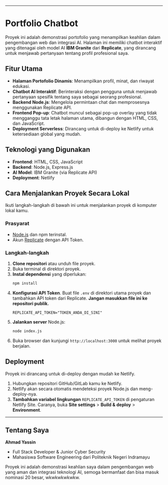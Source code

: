 
-----

# Portfolio Chatbot

Proyek ini adalah demonstrasi portofolio yang menampilkan keahlian dalam pengembangan web dan integrasi AI. Halaman ini memiliki chatbot interaktif yang ditenagai oleh model AI **IBM Granite** dari **Replicate**, yang dirancang untuk menjawab pertanyaan tentang profil profesional saya.

## Fitur Utama

  - **Halaman Portofolio Dinamis**: Menampilkan profil, minat, dan riwayat edukasi.
  - **Chatbot AI Interaktif**: Berinteraksi dengan pengguna untuk menjawab pertanyaan spesifik tentang saya sebagai seorang profesional.
  - **Backend Node.js**: Mengelola permintaan chat dan memprosesnya menggunakan Replicate API.
  - **Frontend Pop-up**: Chatbot muncul sebagai pop-up overlay yang tidak mengganggu tata letak halaman utama, dibangun dengan HTML, CSS, dan JavaScript.
  - **Deployment Serverless**: Dirancang untuk di-deploy ke Netlify untuk ketersediaan global yang mudah.

## Teknologi yang Digunakan

  * **Frontend**: HTML, CSS, JavaScript
  * **Backend**: Node.js, Express.js
  * **AI Model**: IBM Granite (via Replicate API)
  * **Deployment**: Netlify

## Cara Menjalankan Proyek Secara Lokal

Ikuti langkah-langkah di bawah ini untuk menjalankan proyek di komputer lokal kamu.

### Prasyarat

  - [Node.js](https://nodejs.org/) dan npm terinstal.
  - Akun [Replicate](https://replicate.com/) dengan API Token.

### Langkah-langkah

1.  **Clone repositori** atau unduh file proyek.
2.  Buka terminal di direktori proyek.
3.  **Instal dependensi** yang diperlukan:
    ```bash
    npm install
    ```
4.  **Konfigurasi API Token**. Buat file `.env` di direktori utama proyek dan tambahkan API token dari Replicate. **Jangan masukkan file ini ke repositori publik.**
    ```dotenv
    REPLICATE_API_TOKEN="TOKEN_ANDA_DI_SINI"
    ```
5.  **Jalankan server** Node.js:
    ```bash
    node index.js
    ```
6.  Buka browser dan kunjungi `http://localhost:3000` untuk melihat proyek berjalan.

## Deployment

Proyek ini dirancang untuk di-deploy dengan mudah ke Netlify.

1.  Hubungkan repositori GitHub/GitLab kamu ke Netlify.
2.  Netlify akan secara otomatis mendeteksi proyek Node.js dan meng-deploy-nya.
3.  **Tambahkan variabel lingkungan** `REPLICATE_API_TOKEN` di pengaturan Netlify Site. Caranya, buka **Site settings** \> **Build & deploy** \> **Environment**.

-----

## Tentang Saya

**Ahmad Yassin**

  * Full Stack Developer & Junior Cyber Security
  * Mahasiswa Software Engineering dari Politeknik Negeri Indramayu

Proyek ini adalah demonstrasi keahlian saya dalam pengembangan web yang aman dan integrasi teknologi AI, semoga bermanfaat dan bisa masuk nominasi 20 besar, wkwkwkwkwkw.